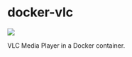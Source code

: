 # docker-vlc

[![](https://images.microbadger.com/badges/image/galexrt/vlc.svg)](https://microbadger.com/images/galexrt/vlc "Get your own image badge on microbadger.com")

VLC Media Player in a Docker container.
